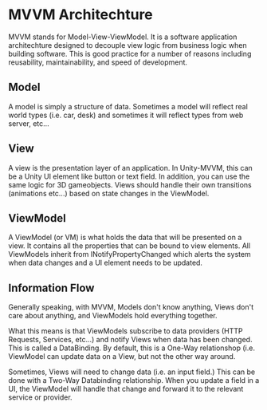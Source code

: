 
# MVVM Architechture

MVVM stands for Model-View-ViewModel. It is a software application architechture designed to decouple view logic from business logic when building software. This is good practice for a number of reasons including reusability, maintainability, and speed of development.

## Model
A model is simply a structure of data. Sometimes a model will reflect real world types (i.e. car, desk) and sometimes it will reflect types from web server, etc...

## View
A view is the presentation layer of an application. In Unity-MVVM, this can be a Unity UI element like button or text field. In addition, you can use the same logic for 3D gameobjects. Views should handle their own transitions (animations etc...) based on state changes in the ViewModel.

## ViewModel
A ViewModel (or VM) is what holds the data that will be presented on a view. It contains all the properties that can be bound to view elements. All ViewModels inherit from INotifyPropertyChanged which alerts the system when data changes and a UI element needs to be updated.

## Information Flow
Generally speaking, with MVVM, Models don't know anything, Views don't care about anything, and ViewModels hold everything together.

What this means is that ViewModels subscribe to data providers (HTTP Requests, Services, etc...) and notify Views when data has been changed. This is called a DataBinding. By default, this is a One-Way relationshop (i.e. ViewModel can update data on a View, but not the other way around.

Sometimes, Views will need to change data (i.e. an input field.) This can be done with a Two-Way Databinding relationship. When you update a field in a UI, the ViewModel will handle that change and forward it to the relevant service or provider.